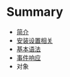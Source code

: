 # Summary

* [简介](README.md)
* [安装设置相关](chapter1.md)
* [基本语法](ji_ben_yu_fa.md)
* [事件响应](shi_jian_xiang_ying.md)
* 对象

